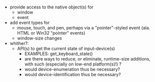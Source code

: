 * provide access to the native object(s) for
  * window
  * event
* add event types for
  * mouse, touch, and pen, perhaps via a "pointer"-styled event (ala. HTML or Win32 "pointer" events)
  * window-size changes
* whither?:
  * API(s) to get the current state of input-device(s)
    * EXAMPLES: get_keyboard_state()
    * are there ways to reduce, or eliminate, runtime-size additions, with such (especially on low-end platform(s)!) ?
    * would device-enumeration thus be necessary?
    * would device-identification thus be necessary?
